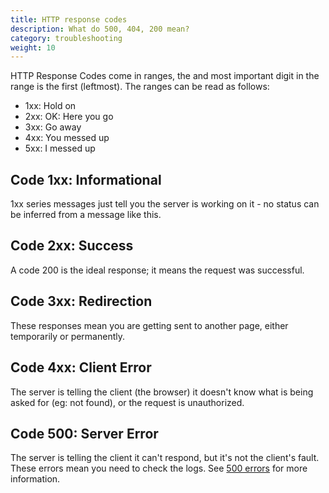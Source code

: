 ```yaml
---
title: HTTP response codes 
description: What do 500, 404, 200 mean? 
category: troubleshooting
weight: 10
---
```


HTTP Response Codes come in ranges, the and most important digit in the range is the first (leftmost).  The ranges can be read as follows:

- 1xx: Hold on
- 2xx: OK: Here you go
- 3xx: Go away
- 4xx: You messed up 
- 5xx: I messed up 

## Code 1xx: Informational
1xx series messages just tell you the server is working on it - no status can be inferred from a message like this. 

## Code 2xx: Success
A code 200 is the ideal response; it means the request was successful. 

## Code 3xx: Redirection
These responses mean you are getting sent to another page, either temporarily or permanently.  

## Code 4xx: Client Error
The server is telling the client (the browser) it doesn't know what is being asked for (eg: not found), or the request is unauthorized.

## Code 500: Server Error
The server is telling the client it can't respond, but it's not the client's fault.  
These errors mean you need to check the logs.  See [500 errors](/user/troubleshooting/500_internal_server/) for more information.


